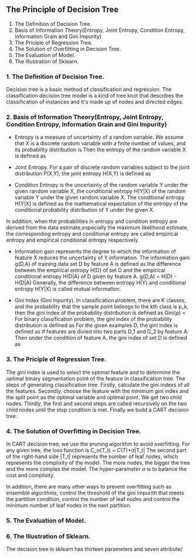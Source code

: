 ## The Principle of Decision Tree
  1. The Definition of Decision Tree.
  2. Basis of Information Theory(Entropy, Joint Entropy, Condition Entropy, Information Grain and Gini Impurity)
  3. The Priciple of Regression Tree.
  4. The Solution of Overfitting in Decision Tree.
  5. The Evaluation of Model.
  6. The Illustration of Sklearn.
  
### 1. The Definition of Decision Tree.
Decision tree is a basic method of classification and regression. The classification decision tree model is a kind of 
tree knot that describes the classification of instances and it's made up of nodes and directed edges.

### 2. Basis of Information Theory(Entropy, Joint Entropy, Condition Entropy, Information Grain and Gini Impurity)
  * Entropy is a measure of uncertainty of a random variable. We assume that X is a discrete random variable with a finite
  number of values, and its probability distribution is
  Then the entropy of the random variable X is defined as
  
  * Joint Entropy. For a pair of discrete random variables subject to the joint distribution P(X,Y), the joint entropy H(X,Y) is
  defined as 
  
  * Condition Entropy is the uncertainty of the random variable Y under the given random variable X, the conditional entropy
  H(Y|X) of the random variable Y under the given random variable X. The conditional entropy H(Y|X) is defined as the mathematical expectation of the entropy of the conditional probability distribution of Y
  under the given X.
  
  In addition, when the probabilities in entropy and condition entropy are derived from the data estimate,especially the maximum likelihood
  estimate, the corresponding entropy and conditional entropy are called empirical entropy and empirical conditional entropy respectively.
  
  * Information gain represents the degree to which the information of feature X reduces the uncertainty of Y information. The 
  information gain g(D,A) of training data set D by feature A is defined as the difference between the empirical entropy H(D) of set D and
  the empirical conditional entropy H(D|A) of D given by feature A.
  g(D,A) = H(D) - H(D|A)
  Generally, the difference between entropy H(Y) and conditional entropy H(Y|X) is called mutual information.
  
  * Gini Index (Gini Inpurity). In classification problem, there are K classes, and the probability that the sample point belongs to the
  kth class is p_k, then the gini index of the probability distribution is defined as
  Gini(p) = 
  For binary classification problem, the gini index of the probability distribution is defined as
  For the given examples D, the gini index is defined as
  If features are divied into two parts D_1 and D_2 by feature A. Then under the condition of feature A, the gini index of set D is defined as
  
  ### 3. The Priciple of Regression Tree.
  The gini index is used to select the optimal feature and to determine the optimal binary segmentation point of the feature in classification tree.
  The steps of generating classification tree. Firstly,  calculate the gini indexs of all the features. Secondly,  choose the feature with the minimum gini
  index and the split point as the optimal variable and optimal point. We get two child nodes. Thirdly, the first and second steps are called
   recursively on the two child nodes until the stop condition is met. Finally we build a CART decision tree.
   
  ### 4. The Solution of Overfitting in Decision Tree.
  In CART decision tree, we use the pruning algorithm to avoid overfitting. For any given tree, the loss function is 
  C_α(T_t) = C(T)+α|T_t|
  The second part of the right-hand side |T_t| represents the number of leaf nodes, which represents the complixity of the model.
  The more nodes, the bigger the tree and the more complex the model. The hyper-parameter α is to balance the cost and complixity.
  
  In addition, there are many other ways to prevent overfitting such as ensemble algorithms, control the threshold of the gini impurith that meets the partition
  condition, control the number of leaf nodes and control the minimum number of leaf nodes in the next partition.
  
  ### 5. The Evaluation of Model.
 
  ### 6. The Illustration of Sklearn.
  The decision tree in sklearn has thirteen parameters and seven attribute/
